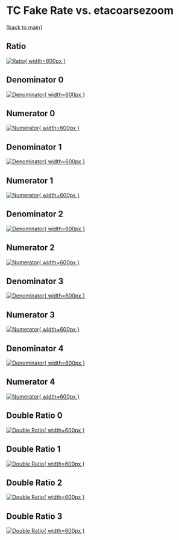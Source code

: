 # TC Fake Rate vs. etacoarsezoom

[[back to main](./)]



## Ratio

[![Ratio](../mtv/var/TC_fakerate_etacoarsezoom.png){ width=600px }](../mtv/var/TC_fakerate_etacoarsezoom.pdf)

## Denominator 0

[![Denominator](../mtv/den/TC_fakerate_etacoarsezoom_den0.png){ width=600px }](../mtv/den/TC_fakerate_etacoarsezoom_den0.pdf)

## Numerator 0

[![Numerator](../mtv/num/TC_fakerate_etacoarsezoom_num0.png){ width=600px }](../mtv/num/TC_fakerate_etacoarsezoom_num0.pdf)

## Denominator 1

[![Denominator](../mtv/den/TC_fakerate_etacoarsezoom_den1.png){ width=600px }](../mtv/den/TC_fakerate_etacoarsezoom_den1.pdf)

## Numerator 1

[![Numerator](../mtv/num/TC_fakerate_etacoarsezoom_num1.png){ width=600px }](../mtv/num/TC_fakerate_etacoarsezoom_num1.pdf)

## Denominator 2

[![Denominator](../mtv/den/TC_fakerate_etacoarsezoom_den2.png){ width=600px }](../mtv/den/TC_fakerate_etacoarsezoom_den2.pdf)

## Numerator 2

[![Numerator](../mtv/num/TC_fakerate_etacoarsezoom_num2.png){ width=600px }](../mtv/num/TC_fakerate_etacoarsezoom_num2.pdf)

## Denominator 3

[![Denominator](../mtv/den/TC_fakerate_etacoarsezoom_den3.png){ width=600px }](../mtv/den/TC_fakerate_etacoarsezoom_den3.pdf)

## Numerator 3

[![Numerator](../mtv/num/TC_fakerate_etacoarsezoom_num3.png){ width=600px }](../mtv/num/TC_fakerate_etacoarsezoom_num3.pdf)

## Denominator 4

[![Denominator](../mtv/den/TC_fakerate_etacoarsezoom_den4.png){ width=600px }](../mtv/den/TC_fakerate_etacoarsezoom_den4.pdf)

## Numerator 4

[![Numerator](../mtv/num/TC_fakerate_etacoarsezoom_num4.png){ width=600px }](../mtv/num/TC_fakerate_etacoarsezoom_num4.pdf)

## Double Ratio 0

[![Double Ratio](../mtv/ratio/TC_fakerate_etacoarsezoom_ratio0.png){ width=600px }](../mtv/ratio/TC_fakerate_etacoarsezoom_ratio0.pdf)

## Double Ratio 1

[![Double Ratio](../mtv/ratio/TC_fakerate_etacoarsezoom_ratio1.png){ width=600px }](../mtv/ratio/TC_fakerate_etacoarsezoom_ratio1.pdf)

## Double Ratio 2

[![Double Ratio](../mtv/ratio/TC_fakerate_etacoarsezoom_ratio2.png){ width=600px }](../mtv/ratio/TC_fakerate_etacoarsezoom_ratio2.pdf)

## Double Ratio 3

[![Double Ratio](../mtv/ratio/TC_fakerate_etacoarsezoom_ratio3.png){ width=600px }](../mtv/ratio/TC_fakerate_etacoarsezoom_ratio3.pdf)

